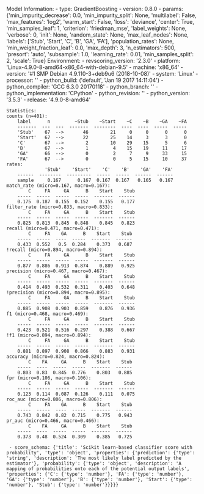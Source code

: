 Model Information:
	 - type: GradientBoosting
	 - version: 0.8.0
	 - params: {'min_impurity_decrease': 0.0, 'min_impurity_split': None, 'multilabel': False, 'max_features': 'log2', 'warm_start': False, 'loss': 'deviance', 'center': True, 'min_samples_leaf': 1, 'criterion': 'friedman_mse', 'label_weights': None, 'verbose': 0, 'init': None, 'random_state': None, 'max_leaf_nodes': None, 'labels': ['Stub', 'Start', 'C', 'B', 'GA', 'FA'], 'population_rates': None, 'min_weight_fraction_leaf': 0.0, 'max_depth': 3, 'n_estimators': 500, 'presort': 'auto', 'subsample': 1.0, 'learning_rate': 0.01, 'min_samples_split': 2, 'scale': True}
	Environment:
	 - revscoring_version: '2.3.0'
	 - platform: 'Linux-4.9.0-8-amd64-x86_64-with-debian-9.5'
	 - machine: 'x86_64'
	 - version: '#1 SMP Debian 4.9.110-3+deb9u6 (2018-10-08)'
	 - system: 'Linux'
	 - processor: ''
	 - python_build: ('default', 'Jan 19 2017 14:11:04')
	 - python_compiler: 'GCC 6.3.0 20170118'
	 - python_branch: ''
	 - python_implementation: 'CPython'
	 - python_revision: ''
	 - python_version: '3.5.3'
	 - release: '4.9.0-8-amd64'
	
	Statistics:
	counts (n=401):
		label      n         ~Stub    ~Start    ~C    ~B    ~GA    ~FA
		-------  ---  ---  -------  --------  ----  ----  -----  -----
		'Stub'    67  -->       46        21     0     0      0      0
		'Start'   67  -->       22        25    14     3      3      0
		'C'       67  -->        2        10    29    15      5      6
		'B'       67  -->        1         4    15    19     11     17
		'GA'      66  -->        0         2     7     9     33     15
		'FA'      67  -->        0         0     5    15     10     37
	rates:
		          'Stub'    'Start'    'C'    'B'    'GA'    'FA'
		------  --------  ---------  -----  -----  ------  ------
		sample     0.167      0.167  0.167  0.167   0.165   0.167
	match_rate (micro=0.167, macro=0.167):
		    C     FA     GA      B    Start    Stub
		-----  -----  -----  -----  -------  ------
		0.175  0.187  0.155  0.152    0.155   0.177
	filter_rate (micro=0.833, macro=0.833):
		    C     FA     GA      B    Start    Stub
		-----  -----  -----  -----  -------  ------
		0.825  0.813  0.845  0.848    0.845   0.823
	recall (micro=0.471, macro=0.471):
		    C     FA    GA      B    Start    Stub
		-----  -----  ----  -----  -------  ------
		0.433  0.552   0.5  0.284    0.373   0.687
	!recall (micro=0.894, macro=0.894):
		    C     FA     GA      B    Start    Stub
		-----  -----  -----  -----  -------  ------
		0.877  0.886  0.913  0.874    0.889   0.925
	precision (micro=0.467, macro=0.467):
		    C     FA     GA      B    Start    Stub
		-----  -----  -----  -----  -------  ------
		0.414  0.493  0.532  0.311    0.403   0.648
	!precision (micro=0.894, macro=0.895):
		    C     FA     GA      B    Start    Stub
		-----  -----  -----  -----  -------  ------
		0.885  0.908  0.903  0.859    0.876   0.936
	f1 (micro=0.468, macro=0.469):
		    C     FA     GA      B    Start    Stub
		-----  -----  -----  -----  -------  ------
		0.423  0.521  0.516  0.297    0.388   0.667
	!f1 (micro=0.894, macro=0.894):
		    C     FA     GA      B    Start    Stub
		-----  -----  -----  -----  -------  ------
		0.881  0.897  0.908  0.866    0.883   0.931
	accuracy (micro=0.824, macro=0.824):
		    C    FA     GA      B    Start    Stub
		-----  ----  -----  -----  -------  ------
		0.803  0.83  0.845  0.776    0.803   0.885
	fpr (micro=0.106, macro=0.106):
		    C     FA     GA      B    Start    Stub
		-----  -----  -----  -----  -------  ------
		0.123  0.114  0.087  0.126    0.111   0.075
	roc_auc (micro=0.806, macro=0.806):
		    C     FA    GA      B    Start    Stub
		-----  -----  ----  -----  -------  ------
		0.743  0.842  0.82  0.715    0.775   0.943
	pr_auc (micro=0.466, macro=0.466):
		    C    FA     GA      B    Start    Stub
		-----  ----  -----  -----  -------  ------
		0.373  0.48  0.524  0.309    0.385   0.725
	
	 - score_schema: {'title': 'Scikit learn-based classifier score with probability', 'type': 'object', 'properties': {'prediction': {'type': 'string', 'description': 'The most likely label predicted by the estimator'}, 'probability': {'type': 'object', 'description': 'A mapping of probabilities onto each of the potential output labels', 'properties': {'C': {'type': 'number'}, 'FA': {'type': 'number'}, 'GA': {'type': 'number'}, 'B': {'type': 'number'}, 'Start': {'type': 'number'}, 'Stub': {'type': 'number'}}}}}

